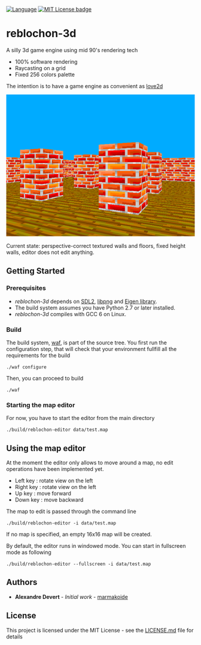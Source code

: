 [![Language](https://img.shields.io/badge/C%2B%2B-14-blue.svg)](https://en.wikipedia.org/wiki/C%2B%2B#Standardization) [![MIT License badge](https://img.shields.io/badge/license-MIT-green.svg)](https://github.com/marmakoide/saucats/blob/master/LICENSE)

# reblochon-3d

A silly 3d game engine using mid 90's rendering tech 

* 100% software rendering
* Raycasting on a grid
* Fixed 256 colors palette

The intention is to have a game engine as convenient as [love2d](https://love2d.org)

![screenshot of current state](splash.png)

Current state: perspective-correct textured walls and floors, fixed height walls, editor does not edit anything.

## Getting Started

### Prerequisites

* *reblochon-3d* depends on [SDL2](https://www.libsdl.org), [libpng](http://www.libpng.org/pub/png/libpng.html) and [Eigen library](http://eigen.tuxfamily.org).
* The build system assumes you have Python 2.7 or later installed. 
* *reblochon-3d* compiles with GCC 6 on Linux.

### Build

The build system, [waf](https://waf.io), is part of the source tree. You first 
run the configuration step, that will check that your environment fullfill all 
the requirements for the build

```
./waf configure
```

Then, you can proceed to build

```
./waf
```

### Starting the map editor

For now, you have to start the editor from the main directory

```
./build/reblochon-editor data/test.map 

```

## Using the map editor

At the moment the editor only allows to move around a map, no edit operations
have been implemented yet.

* Left key : rotate view on the left
* Right key : rotate view on the left
* Up key : move forward
* Down key : move backward

The map to edit is passed through the command line

```
./build/reblochon-editor -i data/test.map 

```

If no map is specified, an empty 16x16 map will be created.

By default, the editor runs in windowed mode. You can start in fullscreen mode
as following

```
./build/reblochon-editor --fullscreen -i data/test.map 

```

## Authors

* **Alexandre Devert** - *Initial work* - [marmakoide](https://github.com/marmakoide)

## License

This project is licensed under the MIT License - see the [LICENSE.md](LICENSE.md) file for details


